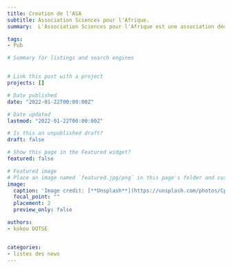 ```yaml
---
title: Creation de l'ASA
subtitle: Association Sciences pour l'Afrique.
summary:  L'Association Sciences pour l'Afrique est une association dédiée à la promotion des sciences en Afrique.

tags:
- Pub

# Summary for listings and search engines


# Link this post with a project
projects: []

# Date published
date: "2022-01-22T00:00:00Z"

# Date updated
lastmod: "2022-01-22T00:00:00Z"

# Is this an unpublished draft?
draft: false

# Show this page in the Featured widget?
featured: false

# Featured image
# Place an image named `featured.jpg/png` in this page's folder and customize its options here.
image:
  caption: 'Image credit: [**Unsplash**](https://unsplash.com/photos/CpkOjOcXdUY)'
  focal_point: ""
  placement: 2
  preview_only: false

authors:
- kokou DOTSE


categories:
- listes des news
---
```



